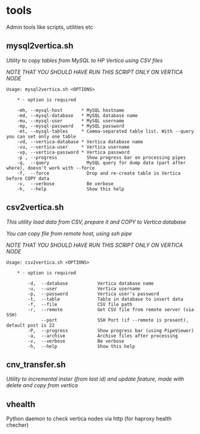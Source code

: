 tools
=====

Admin tools like scripts, utilities etc

mysql2vertica.sh
------------------
_Utility to copy tables from MySQL to HP Vertica using CSV files_

_NOTE THAT YOU SHOULD HAVE RUN THIS SCRIPT ONLY ON VERTICA NODE_


    Usage: mysql2vertica.sh <OPTIONS>

        * - option is required

        -mh, --mysql-host       * MySQL hostname
        -md, --mysql-database   * MySQL database name
        -mu, --mysql-user       * MySQL username
        -mp, --mysql-password   * MySQL password
        -mt, --mysql-tables     * Comma-separated table list. With --query you can set only one table
        -vd, --vertica-database * Vertica database name
        -vu, --vertica-user     * Vertica username
        -vp, --vertica-password * Vertica password
        -p , --progress           Show progress bar on processing pipes
        -q,  --query              MySQL query for dump data (part after where), doesn't work with --force
        -f,  --force              Drop and re-create table in Vertica before COPY data
        -v,  --verbose            Be verbose
        -h,  --help               Show this help

csv2vertica.sh
----------------
_This utility load data from CSV, prepare it and COPY to Vertica database_

_You can copy file from remote host, using ssh pipe_

_NOTE THAT YOU SHOULD HAVE RUN THIS SCRIPT ONLY ON VERTICA NODE_


    Usage: csv2vertica.sh <OPTIONS>
    
        * - option is required

            -d,  --database           Vertica database name 
            -u,  --user               Vertica username 
            -p,  --password           Vertica user's password 
            -t,  --table              Table in database to insert data
            -f,  --file               CSV file path
            -r,  --remote             Get CSV file from remote server (via SSH)
                 --port               SSH Port (if --remote is present), default post is 22
            -P,  --progress           Show progress bar (using PipeViewer)
            -a,  --archive            Archive files after processing
            -v,  --verbose            Be verbose
            -h,  --help               Show this help

cnv_transfer.sh
-----------------
_Utility to incremental inster (from last id) and update feature, made with delete and copy from vertica_

vhealth
----------------
Python daemon to check vertica nodes via http (for haproxy health checher)

